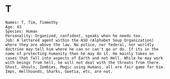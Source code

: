 # T

    Names: T, Tim, Timmothy
    Age: 43
    Species: Human
    Personality: Organized, confident, speaks when he needs too.
    Job: A lettered agent within the ASO (Alphabet Soup Organization) where they are above the law. No police, nor federal, nor worldly doctrine may tell him where he can or can't go or do. If its in the name of protecting humanity then he may do it. He mainly takes on cases that fall into aspects of Earth and not Hell. While he may work with beings from hell, he will not deal with the threats from there. Ghost, Ghouls, Zombies, Magic using Humans, all are fair game for him. Imps, Hellhounds, Sharks, Goetia, etc, are not.

